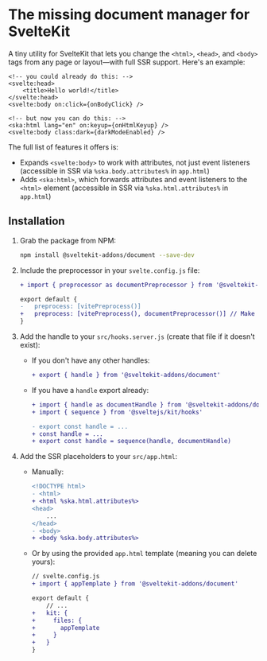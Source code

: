 # The missing document manager for SvelteKit

A tiny utility for SvelteKit that lets you change the `<html>`, `<head>`, and `<body>` tags from any page or layout—with full SSR support. Here's an example:

```svelte
<!-- you could already do this: -->
<svelte:head>
    <title>Hello world!</title>
</svelte:head>
<svelte:body on:click={onBodyClick} />

<!-- but now you can do this: -->
<ska:html lang="en" on:keyup={onHtmlKeyup} />
<svelte:body class:dark={darkModeEnabled} />
```

The full list of features it offers is:

- Expands `<svelte:body>` to work with attributes, not just event listeners (accessible in SSR via `%ska.body.attributes%` in `app.html`)
- Adds `<ska:html>`, which forwards attributes and event listeners to the `<html>` element (accessible in SSR via `%ska.html.attributes%` in `app.html`)

## Installation

1. Grab the package from NPM:

   ```sh
   npm install @sveltekit-addons/document --save-dev
   ```

1. Include the preprocessor in your `svelte.config.js` file:

   ```diff
   + import { preprocessor as documentPreprocessor } from '@sveltekit-addons/document'

   export default {
   -   preprocess: [vitePreprocess()]
   +   preprocess: [vitePreprocess(), documentPreprocessor()] // Make sure it's at the very end
   }
   ```

1. Add the handle to your `src/hooks.server.js` (create that file if it doesn't exist):

   - If you don't have any other handles:
     ```diff
     + export { handle } from '@sveltekit-addons/document'
     ```
   - If you have a `handle` export already:

     ```diff
     + import { handle as documentHandle } from '@sveltekit-addons/document'
     + import { sequence } from '@sveltejs/kit/hooks'

     - export const handle = ...
     + const handle = ...
     + export const handle = sequence(handle, documentHandle)
     ```

1. Add the SSR placeholders to your `src/app.html`:

   - Manually:
     ```diff
     <!DOCTYPE html>
     - <html>
     + <html %ska.html.attributes%>
     <head>
         ...
     </head>
     - <body>
     + <body %ska.body.attributes%>
     ```
   - Or by using the provided `app.html` template (meaning you can delete yours):

     ```diff
     // svelte.config.js
     + import { appTemplate } from '@sveltekit-addons/document'

     export default {
         // ...
     +   kit: {
     +     files: {
     +       appTemplate
     +     }
     +   }
     }
     ```

